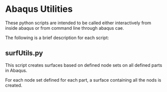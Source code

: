 # Abaqus Utilities

These python scripts are intended to be called either interactively from inside abaqus or from command line through abaqus cae. 

The following is a brief description for each script:


## surfUtils.py

This script creates surfaces based on defined node sets on all defined parts in Abaqus.

For each node set defined for each part, a surface containing all the nods is created.
